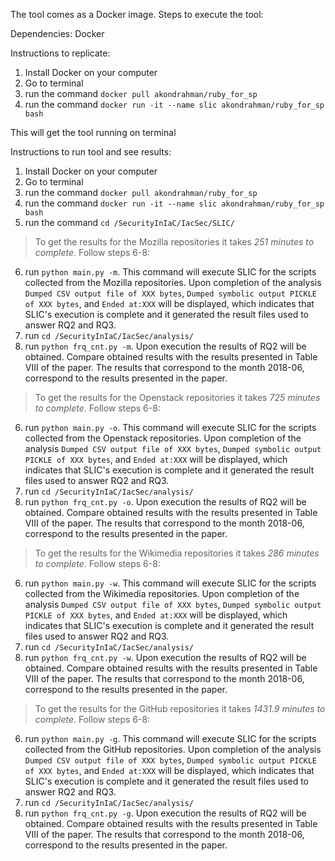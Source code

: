 The tool comes as a Docker image. Steps to execute the tool:

Dependencies: Docker 

Instructions to replicate: 


1. Install Docker on your computer 
2. Go to terminal 
3. run the command `docker pull akondrahman/ruby_for_sp`
4. run the command `docker run -it --name slic akondrahman/ruby_for_sp bash` 


This will get the tool running on terminal 

Instructions to run tool and see results: 


1. Install Docker on your computer 
2. Go to terminal 
3. run the command `docker pull akondrahman/ruby_for_sp`
4. run the command `docker run -it --name slic akondrahman/ruby_for_sp bash` 
5. run the command `cd /SecurityInIaC/IacSec/SLIC/`


> To get the results for the Mozilla repositories it takes *251 minutes to complete*. Follow steps 6-8: 
6. run `python main.py -m`. This command will execute SLIC for the scripts collected from the Mozilla repositories. Upon completion of the analysis `Dumped CSV output file of XXX bytes`, `Dumped symbolic output PICKLE of XXX bytes`, and `Ended at:XXX` will be displayed, which indicates that SLIC's execution is complete and it generated the result files used to answer RQ2 and RQ3. 
7. run `cd /SecurityInIaC/IacSec/analysis/`
8. run `python frq_cnt.py -m`. Upon execution the results of RQ2 will be obtained. Compare obtained results with the results presented in Table VIII of the paper. The results that correspond to the month 2018-06, correspond to the results presented in the paper.  


> To get the results for the Openstack repositories it takes *725 minutes to complete*. Follow steps 6-8:
6. run `python main.py -o`. This command will execute SLIC for the scripts collected from the Openstack repositories. Upon completion of the analysis `Dumped CSV output file of XXX bytes`, `Dumped symbolic output PICKLE of XXX bytes`, and `Ended at:XXX` will be displayed, which indicates that SLIC's execution is complete and it generated the result files used to answer RQ2 and RQ3. 
7. run `cd /SecurityInIaC/IacSec/analysis/`
8. run `python frq_cnt.py -o`. Upon execution the results of RQ2 will be obtained. Compare obtained results with the results presented in Table VIII of the paper. The results that correspond to the month 2018-06, correspond to the results presented in the paper.  


> To get the results for the Wikimedia repositories it takes *286 minutes to complete*. Follow steps 6-8: 
6. run `python main.py -w`. This command will execute SLIC for the scripts collected from the Wikimedia repositories. Upon completion of the analysis `Dumped CSV output file of XXX bytes`, `Dumped symbolic output PICKLE of XXX bytes`, and `Ended at:XXX` will be displayed, which indicates that SLIC's execution is complete and it generated the result files used to answer RQ2 and RQ3. 
7. run `cd /SecurityInIaC/IacSec/analysis/`
8. run `python frq_cnt.py -w`. Upon execution the results of RQ2 will be obtained. Compare obtained results with the results presented in Table VIII of the paper. The results that correspond to the month 2018-06, correspond to the results presented in the paper.  

> To get the results for the GitHub repositories it takes *1431.9 minutes to complete*. Follow steps 6-8:
6. run `python main.py -g`. This command will execute SLIC for the scripts collected from the GitHub repositories. Upon completion of the analysis `Dumped CSV output file of XXX bytes`, `Dumped symbolic output PICKLE of XXX bytes`, and `Ended at:XXX` will be displayed, which indicates that SLIC's execution is complete and it generated the result files used to answer RQ2 and RQ3. 
7. run `cd /SecurityInIaC/IacSec/analysis/`
8. run `python frq_cnt.py -g`. Upon execution the results of RQ2 will be obtained. Compare obtained results with the results presented in Table VIII of the paper. The results that correspond to the month 2018-06, correspond to the results presented in the paper.  
